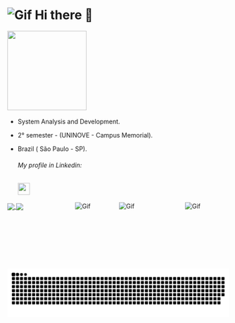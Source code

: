    <h1> <img alt="Gif" height="50" width="45" src="https://c.tenor.com/YursGRYKx08AAAAj/pokemon-gengar.gif">  Hi there 👋 </h1>
   <div align="center">
   </div>

   <a href ="https://www.instagram.com/riic_bg07/"><img height="180" width="180" src="https://o.remove.bg/downloads/e1649187-9179-4b90-a404-f98b448bbdea/54579509-9cb0-4445-9291-ca5d7cb606ba-removebg-preview.png">
   </a>
 
 - System Analysis and Development. <br>
 - 2° semester - (UNINOVE - Campus Memorial).
 - Brazil ( São Paulo - SP).


  
     <h6> My profile in Linkedin: </h6> <a  href ="https://www.linkedin.com/in/ricardo-batista-guimar%C3%A3es-66659b230/"><img src="https://upload.wikimedia.org/wikipedia/commons/f/f8/LinkedIn_icon_circle.svg" target="blank" height="27px" width="27px"></a>
      
      
    
    
<div>
   <a href="https://github.com/RicardoBG2k">
   <img align="center" src="https://github-readme-stats.vercel.app/api/top-langs/?username=ricardobg2k&theme=dark">
   <img align="center" src=" http://pa1.narvii.com/6826/93b00040cdf43d4259de7b1c44b7fb7226d2c570_00.gif">
  
 </a>
   <img align="right" alt="Gif" height="100" width="100" src="https://66.media.tumblr.com/tumblr_ma4fvrTeAk1rfjowdo1_500.gif">
   <img align="right" alt="Gif" height="150" width="150" src="https://66.media.tumblr.com/tumblr_ma4fsg8aDZ1rfjowdo1_500.gif">
      <img align="right" alt="Gif" height="100" width="100" src="http://mysteriousflower.weebly.com/uploads/4/1/6/4/41646797/_________5886641_orig.gif">
   
      
</div>

   
   
  


 
![snake gif](https://github.com/RicardoBG2K/RicardoBG2K/blob/output/github-contribution-grid-snake.svg)
